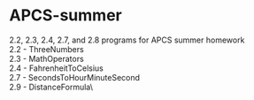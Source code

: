 # APCS-summer
2.2, 2.3, 2.4, 2.7, and 2.8 programs for APCS summer homework\
2.2 - ThreeNumbers\
2.3 - MathOperators\
2.4 - FahrenheitToCelsius\
2.7 - SecondsToHourMinuteSecond\
2.9 - DistanceFormula\
